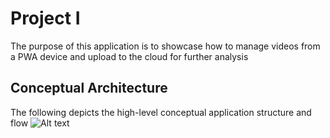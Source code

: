 # Project I
The purpose of this application is to showcase how to manage videos from a PWA device and upload to the cloud for further analysis

## Conceptual Architecture
The following depicts the high-level conceptual application structure and flow 
![Alt text](/assets/concept.png "concept")